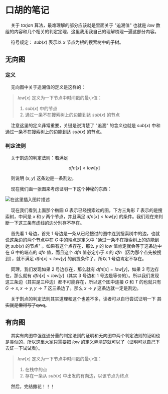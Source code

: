 # 口胡的笔记

&emsp; 关于 $tarjan$ 算法，最难理解的部分应该就是里面关于 "追溯值" 也就是 $low$ 数组的内容和几个相关的判定定理，这里我用我自己的理解梳理一遍这部分内容。

&emsp; 符号规定： $sub(x)$ 表示以 $x$ 节点为根的搜索树中的子树。

## 无向图

### 定义

&emsp; 无向图中关于追溯值的定义是这样的：

> $low[x]$ 定义为一下节点中时间戳的最小值：
> 1. $sub(x)$ 中的节点
> 2. 通过一条不在搜索树上的边能到达 $sub(x)$ 的节点

&emsp; 注意这里的定义非常重要，关键是说清楚了 "追溯" 的含义也就是 $sub(x)$ 中和 通过一条不在搜索树上的边能到达 $sub(x)$ 的节点。

### 判定法则

&emsp; 关于割边的判定法则：若满足

$$ dfn[x] < low[y] $$

&emsp; 则说明 $(x, y)$ 这条边是一条割边。

&emsp; 现在我们画一张图来考虑证明一下这个神秘的东西：

![在这里插入图片描述](/Alex/OI/pic/Tarjan'.png)



&emsp; 现在我们看到上面那个椭圆 $G$ 表示已经搜索过的图，下方三角形 $T$ 表示的是搜索树，中间是 $x$ 和 $y$ 两个节点，并且满足 $dfn[x] < low[y]$ 的条件。我们现在来判断一下这三条有虚线的边分别存不存在。

&emsp; 首先看 $1$ 号边，首先 $1$ 号边是一条从已经搜过的图中连到搜索树中的边，也就说这条边的两个节点中在 $G$ 中的端点是定义中 "通过一条不在搜索树上的边能到达 $sub(x)$ 的节点" 。如果有这个点存在，那么 $y$ 的 $low$ 值肯定就会等于这条边中在 $G$ 中的端点的 $dfn$ 值，而且这个 $dfn$ 值必定小于 $x$ 的 $dfn$（因为那个点先被搜到），就不满足 $dfn[x] < low[y]$ 的前提条件了，所以 $1$ 号边肯定不存在。

&emsp; 同理，我们发现如果 $2$ 号边存在，那么就有 $dfn[x] = low[y]$，如果 $3$ 号边存在，那么就有 $dfn[x] < low[y]$（其实 $3$ 号边和 $1$ 号边是等价的）。所以我们发现这三条边（其实是三种边）都不可能存在，所以这个图中连接 $G$ 和 $T$ 的也就只有 $G \to x, x \to y, y \to T$ 这三条边了。那么 $x\to y$ 这条边就一定是割边。

&emsp; 关于割点的判定法则其实道理和这个也差不多，读者可以自行尝试证明一下 ~~其实就是懒得写了qwq~~。

## 有向图

&emsp; 其实有向图中强连通分量的判定法则的证明和无向图中两个判定法则的证明也是类似的，所以这里大家只需要把 $low$ 的定义弄清楚就可以了（证明可以自己下去证一下试试看）。

> $low[x]$ 定义为一下节点中时间戳的最小值：
> 1. 在栈中的点
> 2. 存在一条从 $sub(x)$ 中出发的有向边，以该节点为终点

&emsp; 然后，完结撒花！！！